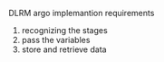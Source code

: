 DLRM argo implemantion requirements
1. recognizing the stages
2. pass the variables
3. store and retrieve data